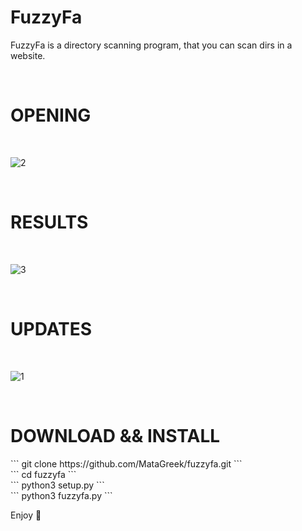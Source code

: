 <h1>FuzzyFa</h1>
<p>FuzzyFa is a directory scanning program, that you can scan dirs in a website.</p>
<br>
<h1>OPENING</h1>
<br>

![2](https://user-images.githubusercontent.com/89479885/139542984-279ea7cd-8b63-4a24-917e-1305a589a699.PNG)

<br>
<h1>RESULTS</h1>
<br>

![3](https://user-images.githubusercontent.com/89479885/139543007-37665687-f057-4041-a57d-51e5880d2521.PNG)

<br>
<h1>UPDATES</h1>
<br>

![1](https://user-images.githubusercontent.com/89479885/139543040-4d51bcc4-f4b9-4659-9354-fdeac6360e5d.PNG)

<br>

<h1>DOWNLOAD && INSTALL</h1>
```
git clone https://github.com/MataGreek/fuzzyfa.git
```
<br>
```
cd fuzzyfa
```
<br>
```
python3 setup.py
```
<br>
```
python3 fuzzyfa.py
```
<p>Enjoy 🙂</p>
